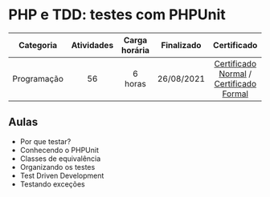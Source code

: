 # PHP e TDD: testes com PHPUnit

Categoria | Atividades | Carga horária | Finalizado | Certificado |
:-:|:-:|:-:|:-:|:-:|
Programação | 56 | 6 horas | 26/08/2021 | [Certificado Normal](https://cursos.alura.com.br/certificate/ccc24e4c-0d32-4c10-9852-8bd2c256b1f5) / [Certificado Formal](https://cursos.alura.com.br/user/rodineicosta/course/phpunit-tdd/formalCertificate)

## Aulas

- Por que testar?
- Conhecendo o PHPUnit
- Classes de equivalência
- Organizando os testes
- Test Driven Development
- Testando exceções
